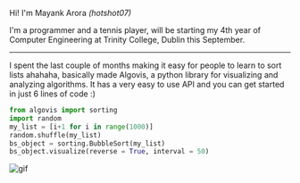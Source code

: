 Hi! I'm Mayank Arora *(hotshot07)* 

I'm a programmer and a tennis player, will be starting my 4th year of Computer Engineering at Trinity College, Dublin this September.

*** 

I spent the last couple of months making it easy for people to learn to sort lists ahahaha, basically made Algovis, a python library for visualizing and analyzing algorithms. It has a very easy to use API and you can get started in just 6 lines of code :)

```python
from algovis import sorting
import random
my_list = [i+1 for i in range(1000)]
random.shuffle(my_list)
bs_object = sorting.BubbleSort(my_list)
bs_object.visualize(reverse = True, interval = 50)
```
![gif](https://media.giphy.com/media/YlGtmFs8h0azrzW9e2/giphy.gif)
